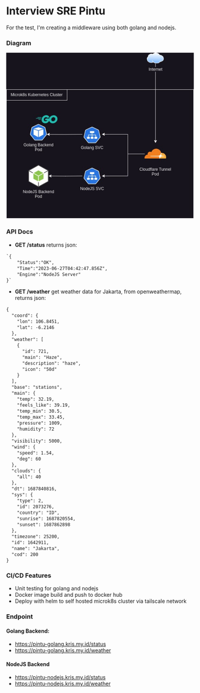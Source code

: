 # Interview SRE Pintu

For the test, I'm creating a middleware using both golang and nodejs.

### Diagram
![Topology](diagram.jpg)

### API Docs
- **GET /status**
returns json: 
```
`{
	"Status":"OK",
	"Time":"2023-06-27T04:42:47.856Z",
	"Engine":"NodeJS Server"
}`
```
- **GET /weather**
get weather data for Jakarta, from openweathermap, returns json: 
```
{
  "coord": {
    "lon": 106.8451,
    "lat": -6.2146
  },
  "weather": [
    {
      "id": 721,
      "main": "Haze",
      "description": "haze",
      "icon": "50d"
    }
  ],
  "base": "stations",
  "main": {
    "temp": 32.19,
    "feels_like": 39.19,
    "temp_min": 30.5,
    "temp_max": 33.45,
    "pressure": 1009,
    "humidity": 72
  },
  "visibility": 5000,
  "wind": {
    "speed": 1.54,
    "deg": 60
  },
  "clouds": {
    "all": 40
  },
  "dt": 1687840816,
  "sys": {
    "type": 2,
    "id": 2073276,
    "country": "ID",
    "sunrise": 1687820554,
    "sunset": 1687862898
  },
  "timezone": 25200,
  "id": 1642911,
  "name": "Jakarta",
  "cod": 200
}
```

### CI/CD Features
- Unit testing for golang and nodejs
- Docker image build and push to docker hub
- Deploy with helm to self hosted microk8s cluster via tailscale network

### Endpoint
#### Golang Backend: 
- https://pintu-golang.kris.my.id/status
- https://pintu-golang.kris.my.id/weather
#### NodeJS Backend
- https://pintu-nodejs.kris.my.id/status
- https://pintu-nodejs.kris.my.id/weather